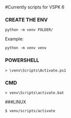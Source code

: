 #Currently scripts for VSPK 6

### CREATE THE ENV
```
python -m venv FOLDER/
```
Example:
```
python -m venv venv
```

### POWERSHELL
```
> \venv\Scripts\Activate.ps1
```

### CMD

```
> venv\Scripts\activate.bat
```

###LINUX

```
$ venv/scripts/activate
```